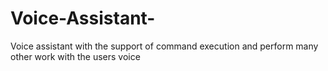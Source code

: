 # Voice-Assistant-
Voice assistant with the support of command execution and perform many other work with the users voice
